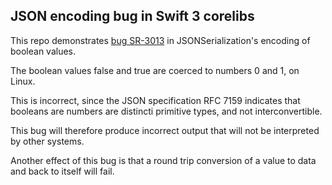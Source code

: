 ## JSON encoding bug in Swift 3 corelibs

This repo demonstrates
[bug SR-3013](https://bugs.swift.org/browse/SR-3013) in
JSONSerialization's encoding of boolean values.

The boolean values false and true are coerced to numbers 0 and 1, on Linux.

This is incorrect, since the JSON specification RFC 7159 indicates
that booleans are numbers are distincti primitive types, and not
interconvertible.

This bug will therefore produce incorrect output that will not be
interpreted by other systems.

Another effect of this bug is that a round trip conversion of a value
to data and back to itself will fail.

